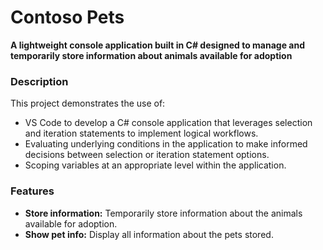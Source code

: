 # Contoso Pets

**A lightweight console application built in C# designed to manage and temporarily store information about animals available for adoption**

### Description
This project demonstrates the use of:
- VS Code to develop a C# console application that leverages selection and iteration statements to implement logical workflows.
- Evaluating underlying conditions in the application to make informed decisions between selection or iteration statement options.
- Scoping variables at an appropriate level within the application.

### Features
* **Store information:** Temporarily store information about the animals available for adoption.
* **Show pet info:** Display all information about the pets stored.

